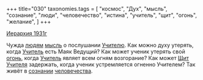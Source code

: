 +++
title="030"
taxonomies.tags = [
 "космос",
 "Дух",
 "мысль",
 "сознание",
 "люди",
 "человечество",
 "истина",
 "учитель",
 "щит",
 "огонь",
 "желание",
]
+++

[Иерархия 1931г](/agni/1931)

Чужда [людям](/tags/люди) [мысль](/tags/мысль) о послушании [Учителю](/tags/учитель). Как можно духу утерять, когда [Учитель](/tags/учитель) есть Маяк Ведущий? Как может ученик утерять свой [огонь](/tags/огонь), когда [Учитель](/tags/учитель) являет всем огням возгорание? Как может [Щит](/tags/щит) [Учителя](/tags/учитель) задержать, когда ученик устремляется огненно Учителем? Так живёт в [сознании](/tags/сознание) [человечества](/tags/учитель).   

